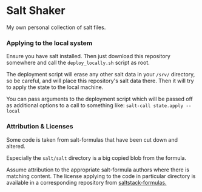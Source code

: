 # Salt Shaker

My own personal collection of salt files.

### Applying to the local system

Ensure you have salt installed. Then just download this repository somewhere
and call the `deploy_locally.sh` script as root.

The deployment script will erase any other salt data in your `/srv/` directory,
so be careful, and will place this repository's salt data there. Then it will
try to apply the state to the local machine.

You can pass arguments to the deployment script which will be passed off as
additional options to a call to something like: `salt-call state.apply --local`

### Attribution & Licenses

Some code is taken from salt-formulas that have been cut down and altered.

Especially the `salt/salt` directory is a big copied blob from the formula.

Assume attribution to the appropriate salt-formula authors where there is
matching content. The license applying to the code in particular directory is
available in a corresponding repository from
[saltstack-formulas.](https://github.com/saltstack-formulas)
